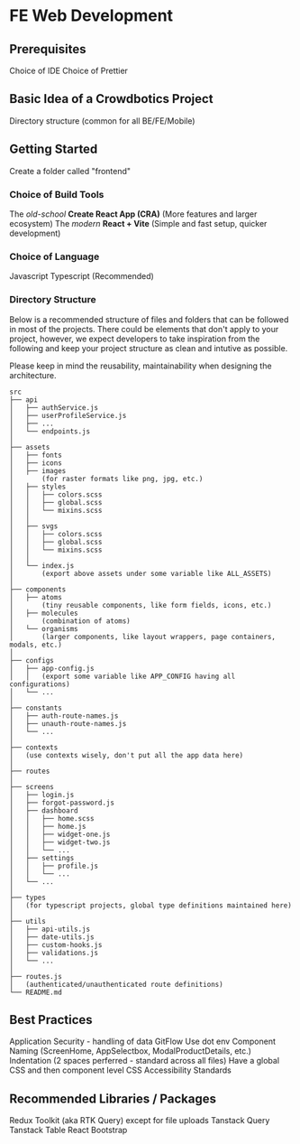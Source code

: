 # FE Web Development

## Prerequisites
Choice of IDE
Choice of Prettier

## Basic Idea of a Crowdbotics Project
Directory structure (common for all BE/FE/Mobile)

## Getting Started
Create a folder called "frontend"

### Choice of Build Tools
The _old-school_ **Create React App (CRA)** (More features and larger ecosystem)
The _modern_ **React + Vite** (Simple and fast setup, quicker development)

### Choice of Language
Javascript
Typescript (Recommended)

### Directory Structure
Below is a recommended structure of files and folders that can be followed in most of the projects. There could be elements that don't apply to your project, however, we expect developers to take inspiration from the following and keep your project structure as clean and intutive as possible.

Please keep in mind the reusability, maintainability when designing the architecture.
```
src
├── api
│   ├── authService.js
│   ├── userProfileService.js
│   ├── ...
│   └── endpoints.js
│
├── assets
│   ├── fonts
│   ├── icons
│   ├── images
│       (for raster formats like png, jpg, etc.)
│   ├── styles
│   │   ├── colors.scss
│   │   ├── global.scss
│   │   └── mixins.scss
│   │
│   ├── svgs
│   │   ├── colors.scss
│   │   ├── global.scss
│   │   └── mixins.scss
│   │
│   └── index.js
│       (export above assets under some variable like ALL_ASSETS)
│
├── components
│   ├── atoms
│       (tiny reusable components, like form fields, icons, etc.)
│   ├── molecules
│       (combination of atoms)
│   └── organisms
│       (larger components, like layout wrappers, page containers, modals, etc.)
│
├── configs
│   ├── app-config.js
│   │   (export some variable like APP_CONFIG having all configurations)
│   └── ...
│
├── constants
│   ├── auth-route-names.js
│   ├── unauth-route-names.js
│   └── ...
│
├── contexts
│   (use contexts wisely, don't put all the app data here)
│
├── routes
│
├── screens
│   ├── login.js
│   ├── forgot-password.js
│   ├── dashboard
│   │   ├── home.scss
│   │   ├── home.js
│   │   ├── widget-one.js
│   │   ├── widget-two.js
│   │   └── ...
│   ├── settings
│   │   ├── profile.js
│   │   └── ...
│   └── ...
│
├── types
│   (for typescript projects, global type definitions maintained here)
│
├── utils
│   ├── api-utils.js
│   ├── date-utils.js
│   ├── custom-hooks.js
│   ├── validations.js
│   └── ...
│
├── routes.js
│   (authenticated/unauthenticated route definitions)
└── README.md
```

## Best Practices
Application Security - handling of data
GitFlow
Use dot env
Component Naming (ScreenHome, AppSelectbox, ModalProductDetails, etc.)
Indentation (2 spaces perferred - standard across all files)
Have a global CSS and then component level CSS
Accessibility Standards

## Recommended Libraries / Packages
Redux Toolkit (aka RTK Query) except for file uploads
Tanstack Query
Tanstack Table
React Bootstrap

